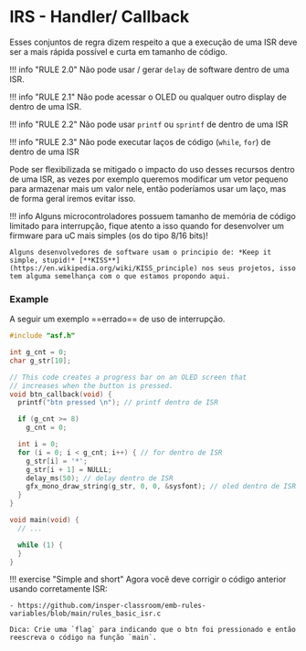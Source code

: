 # IRS - Handler/ Callback 

Esses conjuntos de regra dizem respeito a que a execução de uma ISR deve ser a mais rápida possível e curta em tamanho de código. 

!!! info "RULE 2.0"
    Não pode usar / gerar `delay` de software dentro de uma ISR.

!!! info "RULE 2.1"
    Não pode acessar o OLED ou qualquer outro display de dentro de uma ISR.
   
!!! info "RULE 2.2"
    Não pode usar `printf` ou `sprintf` de dentro de uma ISR 
    
!!! info "RULE 2.3"
    Não pode executar laços de código (`while`, `for`) de dentro de uma ISR 

Pode ser flexibilizada se mitigado o impacto do uso desses recursos dentro de uma ISR, as vezes por exemplo queremos modificar um vetor pequeno para armazenar mais um valor nele, então poderíamos usar um laço, mas de forma geral iremos evitar isso.

!!! info
    Alguns microcontroladores possuem tamanho de memória de código limitado para interrupção, fique atento a isso quando for desenvolver um firmware para uC mais simples (os do tipo 8/16 bits)!
    
    Alguns desenvolvedores de software usam o principio de: *Keep it simple, stupid!* [**KISS**](https://en.wikipedia.org/wiki/KISS_principle) nos seus projetos, isso tem alguma semelhança com o que estamos propondo aqui.

### Example

A seguir um exemplo ==errado== de uso de interrupção.

```c
#include "asf.h"

int g_cnt = 0;
char g_str[10];

// This code creates a progress bar on an OLED screen that
// increases when the button is pressed.
void btn_callback(void) {
  printf("btn pressed \n"); // printf dentro de ISR

  if (g_cnt >= 8)
    g_cnt = 0;

  int i = 0;
  for (i = 0; i < g_cnt; i++) { // for dentro de ISR
    g_str[i] = '*';
    g_str[i + 1] = NULLL;
    delay_ms(50); // delay dentro de ISR
    gfx_mono_draw_string(g_str, 0, 0, &sysfont); // oled dentro de ISR
  }
}

void main(void) {
  // ...

  while (1) {
  }
}
```

!!! exercise "Simple and short"
    Agora você deve corrigir o código anterior usando corretamente ISR:
    
    - https://github.com/insper-classroom/emb-rules-variables/blob/main/rules_basic_isr.c 
    
    Dica: Crie uma `flag` para indicando que o btn foi pressionado e então reescreva o código na função `main`.
